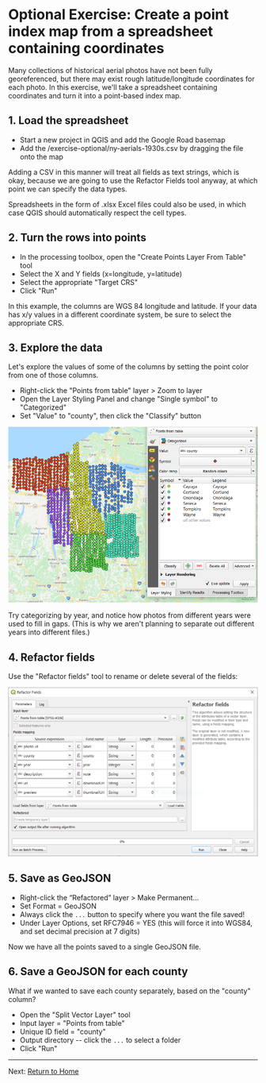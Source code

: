 # Optional Exercise: Create a point index map from a spreadsheet containing coordinates

Many collections of historical aerial photos have not been fully georeferenced, but there may exist rough latitude/longitude coordinates for each photo.  In this exercise, we'll take a spreadsheet containing coordinates and turn it into a point-based index map.

## 1. Load the spreadsheet

- Start a new project in QGIS and add the Google Road basemap
- Add the /exercise-optional/ny-aerials-1930s.csv by dragging the file onto the map

Adding a CSV in this manner will treat all fields as text strings, which is okay, because we are going to use the Refactor Fields tool anyway, at which point we can specify the data types.

Spreadsheets in the form of .xlsx Excel files could also be used, in which case QGIS should automatically respect the cell types.

## 2. Turn the rows into points

- In the processing toolbox, open the "Create Points Layer From Table" tool
- Select the X and Y fields (x=longitude, y=latitude)
- Select the appropriate "Target CRS"
- Click "Run"

In this example, the columns are WGS 84 longitude and latitude.  If your data has x/y values in a different coordinate system, be sure to select the appropriate CRS.

## 3. Explore the data

Let's explore the values of some of the columns by setting the point color from one of those columns.

- Right-click the "Points from table" layer > Zoom to layer
- Open the Layer Styling Panel and change "Single symbol" to "Categorized"
- Set "Value" to "county", then click the "Classify" button

![Categorized by county](/image/exop-categorized-county.png)

Try categorizing by year, and notice how photos from different years were used to fill in gaps.  (This is why we aren't planning to separate out different years into different files.)

## 4. Refactor fields

Use the "Refactor fields" tool to rename or delete several of the fields:

![refactor fields dialog](/image/exop-refactor-fields.png)

## 5. Save as GeoJSON

- Right-click the “Refactored” layer > Make Permanent…
- Set Format = GeoJSON
- Always click the `...` button to specify where you want the file saved!
- Under Layer Options, set RFC7946 = YES (this will force it into WGS84, and set decimal precision at 7 digits)

Now we have all the points saved to a single GeoJSON file.

## 6. Save a GeoJSON for each county

What if we wanted to save each county separately, based on the "county" column?

- Open the "Split Vector Layer" tool
- Input layer = "Points from table"
- Unique ID field = "county"
- Output directory -- click the `...` to select a folder
- Click "Run"

----

Next: [Return to Home](index)
